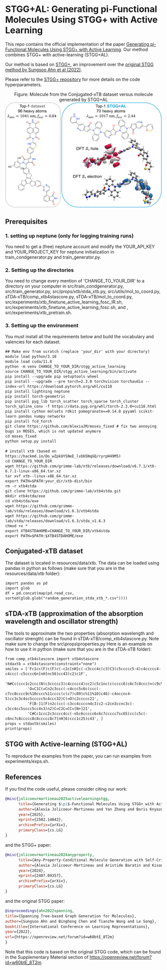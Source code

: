 # STGG+AL: Generating pi-Functional Molecules Using STGG+ with Active Learning

This repo contains the official implementation of the paper [Generating pi-Functional Molecules Using STGG+ with Active Learning](https://arxiv.org/abs/2502.14842). Our method combines STGG+ with active-learning (STGG+AL).

Our method is based on [STGG+](https://arxiv.org/abs/2407.09357), an improvement over the [original STGG method by Sungsoo Ahn et al (2022)](https://openreview.net/forum?id=w60btE_8T2m). 

Please refer to the [STGG+ repository](https://github.com/SamsungSAILMontreal/AnyMolGenCritic) for more details on the code hyperparameters.

<p align="center">
  Figure: Molecule from the Conjugated-xTB dataset versus molecule generated by STGG+AL
  <img src="https://raw.githubusercontent.com/SamsungSAILMontreal/STGG-AL/master/resource/ir_fosc.png" alt="Molecules generated by STGG+AL"  width="800"/> 
</p>

## Prerequisites

### 1. setting up neptune (only for logging training runs)
You need to get a (free) neptune account and modify the YOUR_API_KEY and YOUR_PROJECT_KEY for neptune initialization in train_condgenerator.py and train_generator.py.

### 2. Setting up the directories

You need to change every mention of 'CHANGE_TO_YOUR_DIR' to a directory on your computer in src/train_condgenerator.py, src/train_generator.py, src/props/xtb/stda_xtb.py, src/utils/mol_to_coord.py, sTDA-xTB/comp_xtb4stascore.py, sTDA-xTB/mol_to_coord.py, src/experiments/xtb_finetune_active_learning_fosc_IR.sh, src/experiments/xtb_finetune_active_learning_fosc.sh, and , src/experiments/xtb_pretrain.sh.

### 3. Setting up the environment

You must install all the requirements below and build the vocabulary and valencies for each dataset.

```
## Make env from scratch (replace 'your_dir' with your directory)
module load python/3.10 
module load cuda/11.8
python -m venv CHANGE_TO_YOUR_DIR/stgg_active_learning
source CHANGE_TO_YOUR_DIR/stgg_active_learning/bin/activate
pip install --upgrade pip setuptools wheel
pip install --upgrade --pre torch=2.3.0 torchvision torchaudio --index-url https://download.pytorch.org/whl/cu118
pip install lightning neptune
pip install torch-geometric
pip install pyg_lib torch_scatter torch_sparse torch_cluster torch_spline_conv -f https://data.pyg.org/whl/torch-2.3.0+cu118.html
pip install cython molsets rdkit pomegranate==0.14.8 pyyaml scikit-learn pandas numpy networkx
pip install fcd_torch
git clone https://github.com/AlexiaJM/moses_fixed # fix two annoying bugs in MOSES, which is not updated anymore
cd moses_fixed
python setup.py install

# install xtb (based on https://hackmd.io/@o_wZpkUYSNeE_lvbb5NqGQ/ryrpH49M5)
cd CHANGE_TO_YOUR_DIR
wget https://github.com/grimme-lab/xtb/releases/download/v6.7.1/xtb-6.7.1-linux-x86_64.tar.xz
tar xvf xtb--linux-x86_64.tar.xz
export PATH=$PATH:your_dir/xtb-dist/bin
rm -r xtb4stda
git clone https://github.com/grimme-lab/xtb4stda.git
mkdir xtb4stda/exe
cd xtb4stda/exe
wget https://github.com/grimme-lab/stda/releases/download/v1.6.3/xtb4stda
wget https://github.com/grimme-lab/stda/releases/download/v1.6.3/stda_v1.6.3
chmod +x *
export XTB4STDAHOME=CHANGE_TO_YOUR_DIR/xtb4stda
export PATH=$PATH:$XTB4STDAHOME/exe
```

## Conjugated-xTB dataset

The dataset is located in resources/data/xtb.
The data can be loaded using pandas in python as follows (make sure that you are in the resources/data/xtb folder):
```
import pandas as pd
import glob
df = pd.concat(map(pd.read_csv, sorted(glob.glob("random_generation_stda_xtb_*.csv"))))
```

## sTDA-xTB (approximation of the absorption wavelength and oscillator strength)

The tools to approximate the two properties (absorption wavelength and oscillator strength) can be found in sTDA-xTB/comp_xtb4stascore.py. Note make sure to change the src\props\properties.py
Here is an example on how to use it in python (make sure that you are in the sTDA-xTB folder):
```
from comp_xtb4stascore import xtb4stascore
stdaxtb = xtb4stascore(constraint="none")
smiles = ['Fc1cc(F)c(F)c(-c2c[nH]c(-c3ccc4c(c3)C3(c5ccccc5-4)c4ccccc4-c4ccc(-c5cccc6n[nH]nc56)cc43)c2)c1F',
          'N#Cc(ccc1c2ccc(N(c3ccccc3)c4ccccc4)cc2)c5c1nc(c(cccc6)c6c7c8ccc(n(c9c%10cccc9)c%11c%10[nH]c%12c%11cccc%12)c7)c8n5',
          'O=C1C(=Cn2c3ccc(-c4ccc5c6c(ccc(-c7cc8cccc9c%10cccc%11cccc(c(c7)c89)c%11%10)c46)-c4nccnc4-5)cc3c3c4sc5ccccc5c4ccc32)C(=O)c2ccccc21',
          'F[B-]1(F)n2c(cc(-c3cc4ccccn4c3)c2-c2cn3ccnc3c(-c3cc4cc5sccc5cc4s3)n2)C=C2C=CC=[N+]21',
          'C#Cc1ccc2c3cccc4cc(-n5c6ccccc6c6c7ccccc7sc65)cc(c5c(-c6nc7c8ccccc8c8ccccc8c7[nH]6)ccc1c25)c43', ]
props = stdaxtb(smiles)
print(props)
```

## STGG with Active-learning (STGG+AL)

To reproduce the examples from the paper, you can run examples from experiments/exps.sh. 

## References

If you find the code useful, please consider citing our work:
```bib
@misc{jolicoeurmartineau2025activelearningstgg,
      title={Generating $\pi$-Functional Molecules Using STGG+ with Active Learning}, 
      author={Alexia Jolicoeur-Martineau and Yan Zhang and Boris Knyazev and Aristide Baratin and Cheng-Hao Liu},
      year={2025},
      eprint={2502.14842},
      archivePrefix={arXiv},
      primaryClass={cs.LG}
}
```

and the STGG+ paper:
```bib
@misc{jolicoeurmartineau2024anyproperty,
      title={Any-Property-Conditional Molecule Generation with Self-Criticism using Spanning Trees}, 
      author={Alexia Jolicoeur-Martineau and Aristide Baratin and Kisoo Kwon and Boris Knyazev and Yan Zhang},
      year={2024},
      eprint={2407.09357},
      archivePrefix={arXiv},
      primaryClass={cs.LG}
}
```

and the original STGG paper:
```bib
@inproceedings{ahn2022spanning,
title={Spanning Tree-based Graph Generation for Molecules},
author={Sungsoo Ahn and Binghong Chen and Tianzhe Wang and Le Song},
booktitle={International Conference on Learning Representations},
year={2022},
url={https://openreview.net/forum?id=w60btE_8T2m}
}
```

Note that this code is based on the original STGG code, which can be found in the Supplementary Material section of https://openreview.net/forum?id=w60btE_8T2m.
